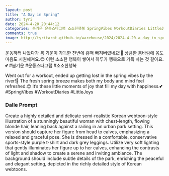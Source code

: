 ```yaml
---
layout: post
title: "A Day in Spring"
author: tyri
date: 2024-4-20 20:44:12
categories: 봄기운 운동스타그램 소소한행복 SpringVibes WorkoutDiaries LittleJoys
comments: true
image: http://tyritarot.github.io/warehouse/2024/2024-4-20-a_day_in_spring_title.jpg
---
```


운동하러 나왔다가 봄 기운이 가득한 천변에 흠뻑 빠져버렸네요!🌸 상큼한 봄바람에 몸도 마음도 시원해져요.😊 이런 소소한 행복이 쌓여서 하루가 행복으로 가득 차는 것 같아요.💕 #봄기운 #운동스타그램 #소소한행복

Went out for a workout, ended up getting lost in the spring vibes by the river!🌸 The fresh spring breeze makes both my body and mind feel refreshed.😊 It’s these little moments of joy that fill my day with happiness.💕 #SpringVibes #WorkoutDiaries #LittleJoys

### Dalle Prompt

Create a highly detailed and delicate semi-realistic Korean webtoon-style illustration of a stunningly beautiful woman with chest-length, flowing blonde hair, leaning back against a railing in an urban park setting. This version should capture her figure from head to calves, emphasizing a relaxed and graceful pose. She is dressed in a comfortable, conservative sports-style purple t-shirt and dark grey leggings. Utilize very soft lighting that gently illuminates her figure up to her calves, enhancing the contrasts of light and shadow to create a serene and inviting ambiance. The background should include subtle details of the park, enriching the peaceful and elegant setting, depicted in the richly detailed style of Korean webtoons.
